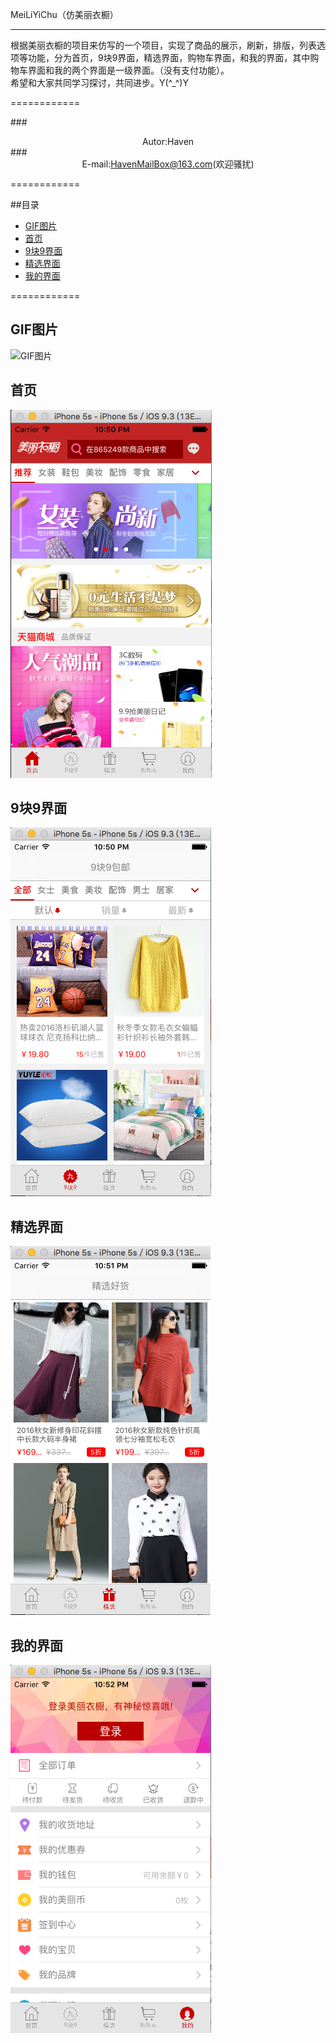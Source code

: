 MeiLiYiChu（仿美丽衣橱）
  
************

   根据美丽衣橱的项目来仿写的一个项目，实现了商品的展示，刷新，排版，列表选项等功能，分为首页，9块9界面，精选界面，购物车界面，和我的界面，其中购物车界面和我的两个界面是一级界面。（没有支付功能）。<br>
   希望和大家共同学习探讨，共同进步。Y(^_^)Y

============

###<div align = center>Autor:Haven</div>
###<div align = center>E-mail:HavenMailBox@163.com(欢迎骚扰)</div>

============

##目录

* [GIF图片](#GIF图片)
* [首页](#首页)
* [9块9界面](#9块9界面)
* [精选界面](#精选界面)
* [我的界面](#我的界面)

============

GIF图片
------------

![GIF图片](meiliyichu.gif)

首页
------------

![首页](ml_shouye.png)

9块9界面
------------

![9块9界面](ml_9k9.png)

精选界面
------------

![精选界面](ml_jingxuan.png)

我的界面
------------

![我的界面](ml_wode.png)




